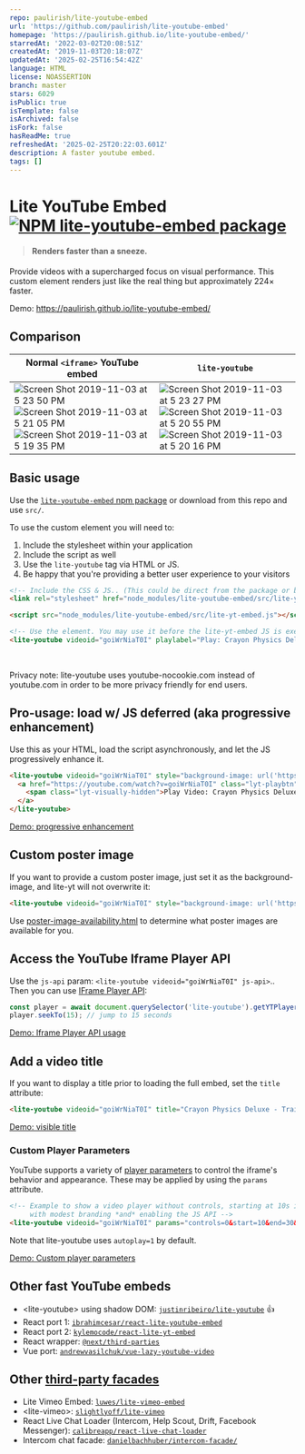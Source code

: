 ```yaml
---
repo: paulirish/lite-youtube-embed
url: 'https://github.com/paulirish/lite-youtube-embed'
homepage: 'https://paulirish.github.io/lite-youtube-embed/'
starredAt: '2022-03-02T20:08:51Z'
createdAt: '2019-11-03T20:18:07Z'
updatedAt: '2025-02-25T16:54:42Z'
language: HTML
license: NOASSERTION
branch: master
stars: 6029
isPublic: true
isTemplate: false
isArchived: false
isFork: false
hasReadMe: true
refreshedAt: '2025-02-25T20:22:03.601Z'
description: A faster youtube embed.
tags: []
---
```


# Lite YouTube Embed [![NPM lite-youtube-embed package](https://img.shields.io/npm/v/lite-youtube-embed.svg)](https://npmjs.org/package/lite-youtube-embed)

> #### Renders faster than a sneeze.

Provide videos with a supercharged focus on visual performance.
This custom element renders just like the real thing but approximately 224× faster.

Demo: https://paulirish.github.io/lite-youtube-embed/

## Comparison

| Normal `<iframe>` YouTube embed |  `lite-youtube` |
|---|---|
|  ![Screen Shot 2019-11-03 at 5 23 50 PM](https://user-images.githubusercontent.com/39191/68095560-5c930d00-fe5f-11e9-8104-e73e77a21287.png)   ![Screen Shot 2019-11-03 at 5 21 05 PM](https://user-images.githubusercontent.com/39191/68095562-5d2ba380-fe5f-11e9-8b5f-18f451b0716d.png)  ![Screen Shot 2019-11-03 at 5 19 35 PM](https://user-images.githubusercontent.com/39191/68095565-5d2ba380-fe5f-11e9-835d-85d37df71f52.png)  | ![Screen Shot 2019-11-03 at 5 23 27 PM](https://user-images.githubusercontent.com/39191/68095561-5d2ba380-fe5f-11e9-9393-e2206a64c8bf.png) ![Screen Shot 2019-11-03 at 5 20 55 PM](https://user-images.githubusercontent.com/39191/68095563-5d2ba380-fe5f-11e9-8f9a-f5c4a774cd56.png)  ![Screen Shot 2019-11-03 at 5 20 16 PM](https://user-images.githubusercontent.com/39191/68095564-5d2ba380-fe5f-11e9-908f-7e12eab8b2ad.png) |

## Basic usage

Use the [`lite-youtube-embed` npm package](https://www.npmjs.com/package/lite-youtube-embed) or download from this repo and use `src/`.

To use the custom element you will need to:

1. Include the stylesheet within your application
1. Include the script as well
1. Use the `lite-youtube` tag via HTML or JS.
1. Be happy that you're providing a better user experience to your visitors

```html
<!-- Include the CSS & JS.. (This could be direct from the package or bundled) -->
<link rel="stylesheet" href="node_modules/lite-youtube-embed/src/lite-yt-embed.css" />

<script src="node_modules/lite-youtube-embed/src/lite-yt-embed.js"></script>

<!-- Use the element. You may use it before the lite-yt-embed JS is executed. -->
<lite-youtube videoid="goiWrNiaT0I" playlabel="Play: Crayon Physics Deluxe - Trailer HD"></lite-youtube>
```

<br>

Privacy note: lite-youtube uses youtube-nocookie.com instead of youtube.com in order
to be more privacy friendly for end users.

## Pro-usage: load w/ JS deferred (aka progressive enhancement)

Use this as your HTML, load the script asynchronously, and let the JS progressively enhance it.

```html
<lite-youtube videoid="goiWrNiaT0I" style="background-image: url('https://i.ytimg.com/vi/goiWrNiaT0I/hqdefault.jpg');">
  <a href="https://youtube.com/watch?v=goiWrNiaT0I" class="lyt-playbtn" title="Play Video">
    <span class="lyt-visually-hidden">Play Video: Crayon Physics Deluxe - Trailer HD</span>
  </a>
</lite-youtube>
```

[Demo: progressive enhancement](https://paulirish.github.io/lite-youtube-embed/variants/pe.html)

## Custom poster image

If you want to provide a custom poster image, just set it as the background-image, and lite-yt will not overwrite it:
```html
<lite-youtube videoid="goiWrNiaT0I" style="background-image: url('https://i.ytimg.com/vi/goiWrNiaT0I/hqdefault.jpg');"></lite-youtube>
```

Use [poster-image-availability.html](https://paulirish.github.io/lite-youtube-embed/testpage/poster-image-availability.html) to determine what poster images are available for you.

## Access the YouTube Iframe Player API

Use the `js-api` param: `<lite-youtube videoid="goiWrNiaT0I" js-api>`.. Then you can use [IFrame Player API](https://developers.google.com/youtube/iframe_api_reference):

```js
const player = await document.querySelector('lite-youtube').getYTPlayer();
player.seekTo(15); // jump to 15 seconds
```

[Demo: Iframe Player API usage](https://paulirish.github.io/lite-youtube-embed/variants/js-api.html)

## Add a video title

If you want to display a title prior to loading the full embed, set the `title` attribute:
```html
<lite-youtube videoid="goiWrNiaT0I" title="Crayon Physics Deluxe - Trailer HD"></lite-youtube>
```

[Demo: visible title](https://paulirish.github.io/lite-youtube-embed/variants/title.html)

### Custom Player Parameters

YouTube supports a variety of [player parameters](https://developers.google.com/youtube/player_parameters#Parameters) to control the iframe's behavior and appearance.
These may be applied by using the `params` attribute.

```html
<!-- Example to show a video player without controls, starting at 10s in, ending at 20s,
     with modest branding *and* enabling the JS API -->
<lite-youtube videoid="goiWrNiaT0I" params="controls=0&start=10&end=30&modestbranding=2&rel=0&enablejsapi=1"></lite-youtube>
```

Note that lite-youtube uses `autoplay=1` by default.

[Demo: Custom player parameters](https://paulirish.github.io/lite-youtube-embed/variants/params.html)

## Other fast YouTube embeds

* &lt;lite-youtube&gt; using shadow DOM: [`justinribeiro/lite-youtube`](https://github.com/justinribeiro/lite-youtube) :+1:
* React port 1: [`ibrahimcesar/react-lite-youtube-embed`](https://github.com/ibrahimcesar/react-lite-youtube-embed)
* React port 2: [`kylemocode/react-lite-yt-embed`](https://github.com/kylemocode/react-lite-yt-embed)
* React wrapper: [`@next/third-parties`](https://github.com/vercel/next.js/tree/canary/packages/third-parties#youtube-embed)
* Vue port: [`andrewvasilchuk/vue-lazy-youtube-video`](https://github.com/andrewvasilchuk/vue-lazy-youtube-video)

## Other [third-party facades](https://web.dev/third-party-facades/)

* Lite Vimeo Embed: [`luwes/lite-vimeo-embed`](https://github.com/luwes/lite-vimeo-embed)
* &lt;lite-vimeo&gt;: [`slightlyoff/lite-vimeo`](https://github.com/slightlyoff/lite-vimeo)
* React Live Chat Loader (Intercom, Help Scout, Drift, Facebook Messenger): [`calibreapp/react-live-chat-loader`](https://github.com/calibreapp/react-live-chat-loader)
* Intercom chat facade: [`danielbachhuber/intercom-facade/`](https://github.com/danielbachhuber/intercom-facade/)
